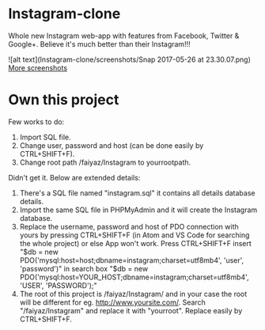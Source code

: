 # Instagram-clone
Whole new Instagram web-app with features from Facebook, Twitter &amp; Google+. Believe it's much better than their Instagram!!!

![alt text](Instagram-clone/screenshots/Snap 2017-05-26 at 23.30.07.png)
[More screenshots](https://www.dropbox.com/sh/7yysaawc7fn4ls0/AAAebtBOyYk-hiLXBjHxTz-da?dl=0 "More screenshots")

# Own this project
Few works to do:
  1. Import SQL file.          
  2. Change user, password and host (can be done easily by CTRL+SHIFT+F).
  3. Change root path /faiyaz/Instagram to yourrootpath.
 
 Didn't get it. Below are extended details:
 
1. There's a SQL file named "instagram.sql" it contains all details database details.
2. Import the same SQL file in PHPMyAdmin and it will create the Instagram database.
3. Replace the username, password and host of PDO connection with yours by pressing CTRL+SHIFT+F (in Atom and VS Code for searching the whole project) or else App won't work.                                                                                                Press CTRL+SHIFT+F insert "$db = new PDO('mysql:host=host;dbname=instagram;charset=utf8mb4', 'user', 'password')" in search box         "$db = new PDO('mysql:host=YOUR_HOST;dbname=instagram;charset=utf8mb4', 'USER', 'PASSWORD');"
4. The root of this project is /faiyaz/Instagram/ and in your case the root will be different for eg. http://www.yoursite.com/. Search "/faiyaz/Instagram" and replace it with "yourroot". Replace easily by CTRL+SHIFT+F.
